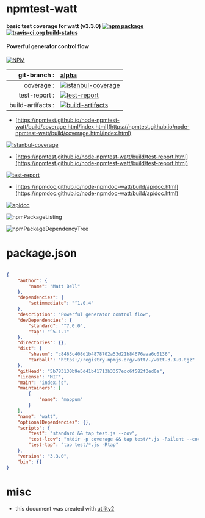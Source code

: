 # npmtest-watt

#### basic test coverage for  watt (v3.3.0)  [![npm package](https://img.shields.io/npm/v/npmtest-watt.svg?style=flat-square)](https://www.npmjs.org/package/npmtest-watt) [![travis-ci.org build-status](https://api.travis-ci.org/npmtest/node-npmtest-watt.svg)](https://travis-ci.org/npmtest/node-npmtest-watt)

#### Powerful generator control flow

[![NPM](https://nodei.co/npm/watt.png?downloads=true&downloadRank=true&stars=true)](https://www.npmjs.com/package/watt)

| git-branch : | [alpha](https://github.com/npmtest/node-npmtest-watt/tree/alpha)|
|--:|:--|
| coverage : | [![istanbul-coverage](https://npmtest.github.io/node-npmtest-watt/build/coverage.badge.svg)](https://npmtest.github.io/node-npmtest-watt/build/coverage.html/index.html)|
| test-report : | [![test-report](https://npmtest.github.io/node-npmtest-watt/build/test-report.badge.svg)](https://npmtest.github.io/node-npmtest-watt/build/test-report.html)|
| build-artifacts : | [![build-artifacts](https://npmtest.github.io/node-npmtest-watt/glyphicons_144_folder_open.png)](https://github.com/npmtest/node-npmtest-watt/tree/gh-pages/build)|

- [https://npmtest.github.io/node-npmtest-watt/build/coverage.html/index.html](https://npmtest.github.io/node-npmtest-watt/build/coverage.html/index.html)

[![istanbul-coverage](https://npmtest.github.io/node-npmtest-watt/build/screenCapture.buildCi.browser.%252Ftmp%252Fbuild%252Fcoverage.lib.html.png)](https://npmtest.github.io/node-npmtest-watt/build/coverage.html/index.html)

- [https://npmtest.github.io/node-npmtest-watt/build/test-report.html](https://npmtest.github.io/node-npmtest-watt/build/test-report.html)

[![test-report](https://npmtest.github.io/node-npmtest-watt/build/screenCapture.buildCi.browser.%252Ftmp%252Fbuild%252Ftest-report.html.png)](https://npmtest.github.io/node-npmtest-watt/build/test-report.html)

- [https://npmdoc.github.io/node-npmdoc-watt/build/apidoc.html](https://npmdoc.github.io/node-npmdoc-watt/build/apidoc.html)

[![apidoc](https://npmdoc.github.io/node-npmdoc-watt/build/screenCapture.buildCi.browser.%252Ftmp%252Fbuild%252Fapidoc.html.png)](https://npmdoc.github.io/node-npmdoc-watt/build/apidoc.html)

![npmPackageListing](https://npmtest.github.io/node-npmtest-watt/build/screenCapture.npmPackageListing.svg)

![npmPackageDependencyTree](https://npmtest.github.io/node-npmtest-watt/build/screenCapture.npmPackageDependencyTree.svg)



# package.json

```json

{
    "author": {
        "name": "Matt Bell"
    },
    "dependencies": {
        "setimmediate": "^1.0.4"
    },
    "description": "Powerful generator control flow",
    "devDependencies": {
        "standard": "^7.0.0",
        "tap": "^5.1.1"
    },
    "directories": {},
    "dist": {
        "shasum": "c8463c408d1b4878702a53d21b84676aaa6c0136",
        "tarball": "https://registry.npmjs.org/watt/-/watt-3.3.0.tgz"
    },
    "gitHead": "5b783130b9e5d41b41713b3357ecc6f582f3ed0a",
    "license": "MIT",
    "main": "index.js",
    "maintainers": [
        {
            "name": "mappum"
        }
    ],
    "name": "watt",
    "optionalDependencies": {},
    "scripts": {
        "test": "standard && tap test.js --cov",
        "test-lcov": "mkdir -p coverage && tap test/*.js -Rsilent --coverage-report=text-lcov > coverage/lcov.info",
        "test-tap": "tap test/*.js -Rtap"
    },
    "version": "3.3.0",
    "bin": {}
}
```



# misc
- this document was created with [utility2](https://github.com/kaizhu256/node-utility2)
